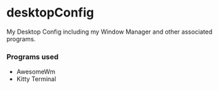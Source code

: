 # desktopConfig
My Desktop Config including my Window Manager and other associated programs.

### Programs used
- AwesomeWm
- Kitty Terminal

